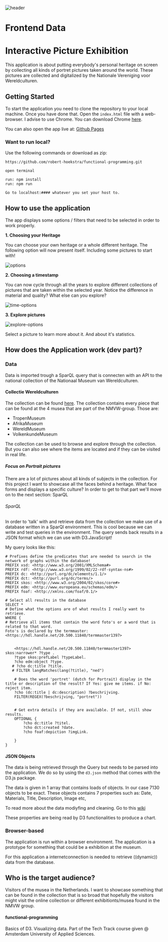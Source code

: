 ![header](https://i.imgur.com/Onk9BIy.png)
# Frontend Data

# Interactive Picture Exhibition
This application is about putting everybody's personal heritage on screen by collecting all kinds of portret pictures taken around the world. These pictures are collected and digitalized by the Nationale Vereniging voor Wereldculturen.


## Getting Started
To start the application you need to clone the repository to your local machine. Once you have done that. Open the `index.html` file with a web-browser. I advise to use Chrome. You can download Chrome [here](https://www.google.com/intl/nl/chrome/).

You can also open the app live at: [Github Pages](https://robert-hoekstra.github.io/functional-programming/)

### Want to run local?

Use the following commands or download as zip:
```
https://github.com/robert-hoekstra/functional-programming.git

open terminal

run: npm install
run: npm run

Go to localhost:#### whatever you set your host to.
```

## How to use the application
The app displays some options / filters that need to be selected in order to work properly.

**1. Choosing your Heritage**

You can choose your own heritage or a whole different heritage. The following option will now present itself. Including some pictures to start with!

![options](https://i.imgur.com/m9ayecx.png)

**2. Choosing a timestamp**

You can now cycle through all the years to explore different collections of pictures that are taken within the selected year. Notice the difference in material and quality? What else can you explore?

![time-options](https://i.imgur.com/13pZrnM.png)

**3. Explore pictures**

![explore-options](https://i.imgur.com/7dSvB0f.png)

Select a picture to learn more about it. And about it's statistics.

## How does the Application work (dev part)?

### Data
Data is imported trough a SparQL query that is connecten with an API to the national collection of the Nationaal Museum van Wereldculturen.

#### Collectie Wereldculturen
The collection can be found [here](https://collectie.wereldculturen.nl/). The collection contains every piece that can be found at the 4 musea that are part of the NMVW-group. Those are:

- TropenMuseum
- AfrikaMuseum
- WereldMuseum
- VolkenkundeMuseum

The collection can be used to browse and explore through the collection. But you can also see where the items are located and if they can be visited in real life.

##### Focus on Portrait pictures
There are a lot of pictures about all kinds of subjects in the collection. For this project I want to showcase all the faces behind a heritage. What face forms and displays a specific culture? In order to get to that part we'll move on to the next section: SparQL

###### SparQL
In order to 'talk' with and retrieve data from the collection we make use of a database written in a SparQl environment. This is cool because we can write and test queries in the environment. The query sends back results in a JSON format which we can use with D3.JavaScript!

My query looks like this:

```
# Prefixes define the predicates that are needed to search in the network of graphs within the database!
PREFIX xsd: <http://www.w3.org/2001/XMLSchema#>
PREFIX rdf: <http://www.w3.org/1999/02/22-rdf-syntax-ns#>
PREFIX dc: <http://purl.org/dc/elements/1.1/>
PREFIX dct: <http://purl.org/dc/terms/>
PREFIX skos: <http://www.w3.org/2004/02/skos/core#>
PREFIX edm: <http://www.europeana.eu/schemas/edm/>
PREFIX foaf: <http://xmlns.com/foaf/0.1/>

# Select all results in the database
SELECT * 
# Define what the options are of what results I really want to retrieve.
WHERE {
# Retrieve all items that contain the word foto's or a word that is related to that word.
Foto's is declared by the termmaster: <https://hdl.handle.net/20.500.11840/termmaster1397>
    
    
    <https://hdl.handle.net/20.500.11840/termmaster1397> skos:narrower* ?type .
    ?type skos:prefLabel ?typeLabel.
    ?cho edm:object ?type.
   # ?cho dc:title ?title.
   # FILTER langMatches(lang(?title), "ned")

    # Does the word 'portret' (dutch for Portrait) display in the title or description of the result? If Yes: give me items. if No: reject item.
    ?cho (dc:title | dc:description) ?beschrijving.   
    FILTER(REGEX(?beschrijving, "portret"))  
  

    # Get extra details if they are available. If not, still show results.
    OPTIONAL {
        ?cho dc:title ?titel.
        ?cho dct:created ?date.
        ?cho foaf:depiction ?imgLink.

    }
}
```

#### JSON Objects
The data is being retrieved through the Query but needs to be parsed into the application. We do so by using the `d3.json` method that comes with the D3.js package.

The data is given in 1 array that contains loads of objects. In our case 7130 objects to be exact. These objects contains 7 properties such as: Date, Materials, Title, Description, Image etc,

To read more about the data modiyfing and cleaning. Go to this [wiki]()

These properties are being read by D3 functionalities to produce a chart.

### Browser-based
The application is run within a browser environment. The application is a prototype for something that could be a exhibition at the museum.

For this application a internetconnection is needed to retrieve ((dynamic)) data from the database.

## Who is the target audience?
Visitors of the musea in the Netherlands. I want to showcase something that can be found in the collection that is so broad that hopefully the visitors might visit the online collection or different exhibitionts/musea found in the NMVW group.

#### functional-programming
Basics of D3. Visualizing data. Part of the Tech Track course given @ Amsterdam University of Applied Sciences.



